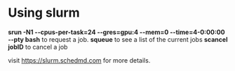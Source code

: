 # Using slurm

**srun -N1 --cpus-per-task=24 --gres=gpu:4 --mem=0 --time=4-0:00:00 --pty bash** to request a job.
**squeue** to see a list of the current jobs
**scancel jobID** to cancel a job

visit https://slurm.schedmd.com for more details.